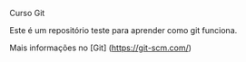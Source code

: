 Curso Git

Este é um repositório teste para aprender como git funciona.

Mais informações no [Git] (https://git-scm.com/)
